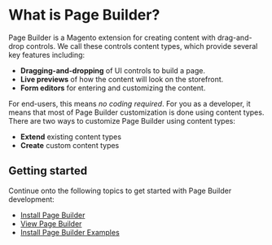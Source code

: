 # What is Page Builder?

Page Builder is a Magento extension for creating content with drag-and-drop controls. 
We call these controls content types, which provide several key features including:

- **Dragging-and-dropping** of UI controls to build a page.
- **Live previews** of how the content will look on the storefront.
- **Form editors** for entering and customizing the content.

For end-users, this means _no coding required_. For you as a developer, it means that most of Page Builder customization is done using content types. There are two ways to customize Page Builder using content types:

- **Extend** existing content types
- **Create** custom content types

## Getting started

Continue onto the following topics to get started with Page Builder development:

- [Install Page Builder](getting-started/install-pagebuilder.md)
- [View Page Builder](getting-started/view-pagebuilder.md)
- [Install Page Builder Examples](getting-started/install-pagebuilder-examples.md)
